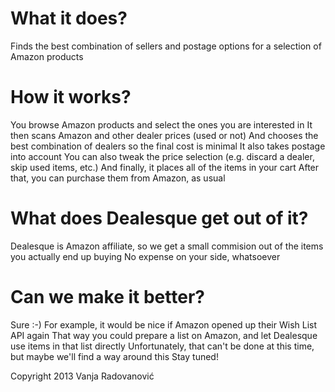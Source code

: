 # What it does?

Finds the best combination of sellers and postage options for a selection of Amazon products

# How it works?

You browse Amazon products and select the ones you are interested in
It then scans Amazon and other dealer prices (used or not)
And chooses the best combination of dealers so the final cost is minimal
It also takes postage into account
You can also tweak the price selection (e.g. discard a dealer, skip used items, etc.)
And finally, it places all of the items in your cart
After that, you can purchase them from Amazon, as usual

# What does Dealesque get out of it?

Dealesque is Amazon affiliate, so we get a small commision out of the items you actually end up buying
No expense on your side, whatsoever

# Can we make it better?

Sure :-) For example, it would be nice if Amazon opened up their Wish List API again
That way you could prepare a list on Amazon, and let Dealesque use items in that list directly
Unfortunately, that can't be done at this time, but maybe we'll find a way around this
Stay tuned!

Copyright 2013 Vanja Radovanović
